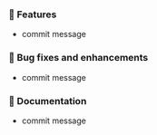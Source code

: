 <!-- 
    that file doesn't affect anything, 
    it's just left here to write release notes locally
    git log --pretty=format:"%s <%an> – %h" @cognite/reveal@1.2.0...HEAD
-->

### 🚀 Features

* commit message

### 🐞 Bug fixes and enhancements

* commit message

### 📖 Documentation

* commit message

